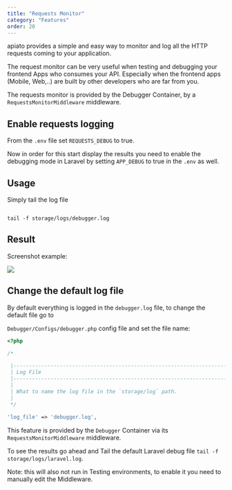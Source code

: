 ```yaml
---
title: "Requests Monitor"
category: "Features"
order: 20
---
```


apiato provides a simple and easy way to monitor and log all the HTTP requests coming to your application.

The request monitor can be very useful when testing and debugging your frontend Apps who consumes your API. Especially when the frontend apps (Mobile, Web,..) are built by other developers who are far from you.

The requests monitor is provided by the Debugger Container, by a `RequestsMonitorMiddleware` middleware.

## Enable requests logging

From the `.env` file set `REQUESTS_DEBUG` to true.

Now in order for this start display the results you need to enable the debugging mode in Laravel by setting `APP_DEBUG` to true in the `.env` as well.

## Usage

Simply tail the log file

```shell

tail -f storage/logs/debugger.log

```

## Result

Screenshot example:

![](https://files.readme.io/25bf091-requests-debugger.png)


## Change the default log file

By default everything is logged in the `debugger.log` file, to change the default file go to 

`Debugger/Configs/debugger.php` config file and set the file name:

```php
<?php

/*

 |--------------------------------------------------------------------------
 | Log File
 |--------------------------------------------------------------------------
 |
 | What to name the log file in the `storage/log` path.
 |
 */
 
'log_file' => 'debugger.log',

```

This feature is provided by the `Debugger` Container via its `RequestsMonitorMiddleware` middleware.

To see the results go ahead and Tail the default Laravel debug file `tail -f storage/logs/laravel.log`.

Note: this will also not run in Testing environments, to enable it you need to manually edit the Middleware.

